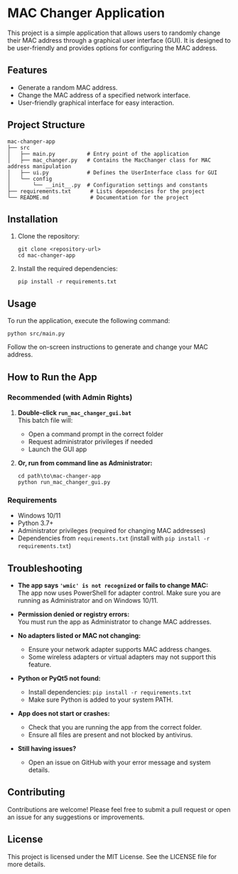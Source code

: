 # MAC Changer Application

This project is a simple application that allows users to randomly change their MAC address through a graphical user interface (GUI). It is designed to be user-friendly and provides options for configuring the MAC address.

## Features

- Generate a random MAC address.
- Change the MAC address of a specified network interface.
- User-friendly graphical interface for easy interaction.

## Project Structure

```
mac-changer-app
├── src
│   ├── main.py          # Entry point of the application
│   ├── mac_changer.py   # Contains the MacChanger class for MAC address manipulation
│   ├── ui.py            # Defines the UserInterface class for GUI
│   └── config
│       └── __init__.py  # Configuration settings and constants
├── requirements.txt      # Lists dependencies for the project
└── README.md             # Documentation for the project
```

## Installation

1. Clone the repository:
   ```
   git clone <repository-url>
   cd mac-changer-app
   ```

2. Install the required dependencies:
   ```
   pip install -r requirements.txt
   ```

## Usage

To run the application, execute the following command:
```
python src/main.py
```

Follow the on-screen instructions to generate and change your MAC address.

## How to Run the App

### Recommended (with Admin Rights)

1. **Double-click `run_mac_changer_gui.bat`**  
   This batch file will:
   - Open a command prompt in the correct folder
   - Request administrator privileges if needed
   - Launch the GUI app

2. **Or, run from command line as Administrator:**
   ```
   cd path\to\mac-changer-app
   python run_mac_changer_gui.py
   ```

### Requirements

- Windows 10/11
- Python 3.7+
- Administrator privileges (required for changing MAC addresses)
- Dependencies from `requirements.txt` (install with `pip install -r requirements.txt`)

## Troubleshooting

- **The app says `'wmic' is not recognized` or fails to change MAC:**  
  The app now uses PowerShell for adapter control. Make sure you are running as Administrator and on Windows 10/11.

- **Permission denied or registry errors:**  
  You must run the app as Administrator to change MAC addresses.

- **No adapters listed or MAC not changing:**  
  - Ensure your network adapter supports MAC address changes.
  - Some wireless adapters or virtual adapters may not support this feature.

- **Python or PyQt5 not found:**  
  - Install dependencies: `pip install -r requirements.txt`
  - Make sure Python is added to your system PATH.

- **App does not start or crashes:**  
  - Check that you are running the app from the correct folder.
  - Ensure all files are present and not blocked by antivirus.

- **Still having issues?**  
  - Open an issue on GitHub with your error message and system details.

## Contributing

Contributions are welcome! Please feel free to submit a pull request or open an issue for any suggestions or improvements.

## License

This project is licensed under the MIT License. See the LICENSE file for more details.